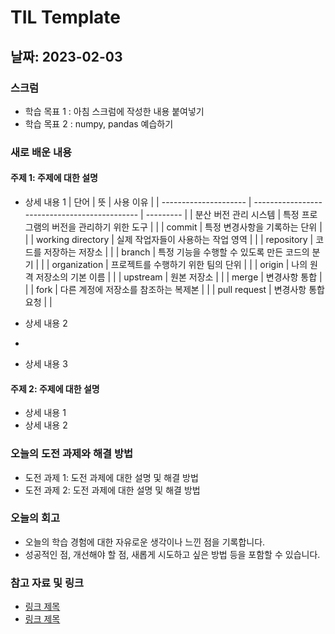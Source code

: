 # TIL Template

## 날짜: 2023-02-03

### 스크럼
- 학습 목표 1 : 아침 스크럼에 작성한 내용 붙여넣기
- 학습 목표 2 : numpy, pandas 예습하기

### 새로 배운 내용
#### 주제 1: 주제에 대한 설명
- 상세 내용 1
| 단어                  | 뜻                                            | 사용 이유 |
| --------------------- | --------------------------------------------- | --------- |
| 분산 버전 관리 시스템 | 특정 프로그램의 버전을 관리하기 위한 도구     |           |
| commit                | 특정 변경사항을 기록하는 단위                 |           |
| working directory     | 실제 작업자들이 사용하는 작업 영역            |           |
| repository            | 코드를 저장하는 저장소                        |           |
| branch                | 특정 기능을 수행할 수 있도록 만든 코드의 분기 |           |
| organization          | 프로젝트를 수행하기 위한 팀의 단위            |           |
| origin                | 나의 원격 저장소의 기본 이름                  |           |
| upstream              | 원본 저장소                                   |           |
| merge                 | 변경사항 통합                                 |           |
| fork                  | 다른 계정에 저장소를 참조하는 복제본          |           |
| pull request          | 변경사항 통합 요청                            |           |

- 상세 내용 2
- 
- 상세 내용 3

#### 주제 2: 주제에 대한 설명
- 상세 내용 1
- 상세 내용 2

### 오늘의 도전 과제와 해결 방법
- 도전 과제 1: 도전 과제에 대한 설명 및 해결 방법
- 도전 과제 2: 도전 과제에 대한 설명 및 해결 방법

### 오늘의 회고
- 오늘의 학습 경험에 대한 자유로운 생각이나 느낀 점을 기록합니다.
- 성공적인 점, 개선해야 할 점, 새롭게 시도하고 싶은 방법 등을 포함할 수 있습니다.

### 참고 자료 및 링크
- [링크 제목](URL)
- [링크 제목](URL)
